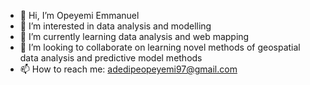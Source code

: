 - 👋 Hi, I’m Opeyemi Emmanuel
- 👀 I’m interested in data analysis and modelling 
- 🌱 I’m currently learning data analysis and web mapping
- 💞️ I’m looking to collaborate on learning novel methods of geospatial data analysis and predictive model methods
- 📫 How to reach me: adedipeopeyemi97@gmail.com

<!---
lexy124/lexy124 is a ✨ special ✨ repository because its `README.md` (this file) appears on your GitHub profile.
You can click the Preview link to take a look at your changes.
--->
